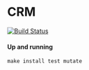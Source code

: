 # CRM

[![Build Status](https://github.com/RailsEventStore/cqrs-es-sample-with-res/workflows/crm/badge.svg)](https://github.com/RailsEventStore/cqrs-es-sample-with-res/actions/workflows/crm.yml)

#### Up and running
```
make install test mutate
```